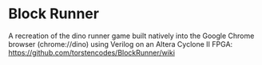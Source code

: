 # Block Runner

A recreation of the dino runner game built natively into the Google Chrome browser (chrome://dino) using Verilog on an Altera Cyclone II FPGA: https://github.com/torstencodes/BlockRunner/wiki
